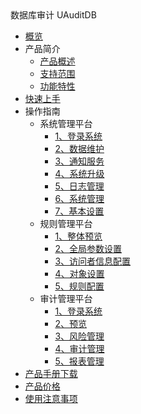 <div class="sidebar_title icon__udas"> 数据库审计 UAuditDB</div>

* [概览](security/udas/overview)
* 产品简介
    * [产品概述](security/udas/concepts/overeview)
    * [支持范围](security/udas/concepts/support)
    * [功能特性](security/udas/concepts/feature)
* [快速上手](security/udas/start)
* 操作指南
    * 系统管理平台
        * [1、登录系统](security/udas/operation/manage/login)
        * [2、数据维护](security/udas/operation/manage/data)
        * [3、通知服务](security/udas/operation/manage/inform)
        * [4、系统升级](security/udas/operation/manage/upgrade)
        * [5、日志管理](security/udas/operation/manage/log)
        * [6、系统管理](security/udas/operation/manage/system)
        * [7、基本设置](security/udas/operation/manage/basic)
    * 规则管理平台
        * [1、整体预览](security/udas/operation/rule/dashboard)
        * [2、全局参数设置](security/udas/operation/rule/whole)
        * [3、访问者信息配置](security/udas/operation/rule/config)
        * [4、对象设置](security/udas/operation/rule/object)
        * [5、规则配置](security/udas/operation/rule/procedure)
    * 审计管理平台
        * [1、登录系统](security/udas/operation/audit/login)
        * [2、预览](security/udas/operation/audit/dashboard)
        * [3、风险管理](security/udas/operation/audit/risk)
        * [4、审计管理](security/udas/operation/audit/aud)
        * [5、报表管理](security/udas/operation/audit/report)
* [产品手册下载](security/udas/manual)
* [产品价格](security/udas/price)
* [使用注意事项](security/udas/warning)


   
    
   
   
    
        